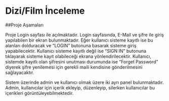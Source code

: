 # Dizi/Film İnceleme 

##Proje Aşamaları 

Proje Login sayfası ile açılmaktadır. Login sayfasında, E-Mail ve şifre ile giriş yapılabilen bir ekran bulunmaktadır. Eğer kullanıcı sisteme kayıtlı ise bu alanları dolduracak ve “LOGIN” butonuna basarak sisteme giriş yapabilecektir. Kullanıcı sisteme kayıtlı değil ise “SIGN IN” butonuna tıklayarak sisteme kayıt olabileceği ekrana yönlendirilecektir. Kullanıcı, sistemde kayıtlı olan şifresini unutması durumunda ise “Forget Password” diyerek şifre yenilemesi için gerekli maili kendisine gönderilmesini sağlayacaktır. 

Sistem üzerinde admin ve kullanıcı olmak üzere iki ayrı panel bulunmaktadır. Admin, kullanıcılar için içerik ekleyip, düzenleyip, silerken kullanıcılar bu içerikleri görüntüleyebilmektedir. 
